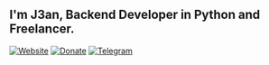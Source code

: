## I'm J3an, Backend Developer in Python and Freelancer.

[![Website](https://img.shields.io/badge/Site-blue?style=for-the-badge&logo=google-chrome&logoColor=white)](https://j3an.vercel.app/)
[![Donate](https://img.shields.io/badge/Donate-orange?style=for-the-badge&logo=buymeacoffee&logoColor=white)](https://j3an.vercel.app/donate.html)
[![Telegram](https://img.shields.io/badge/Telegram%20Channel-blue?style=for-the-badge&logo=telegram&logoColor=white)](https://t.me/ij3an)
